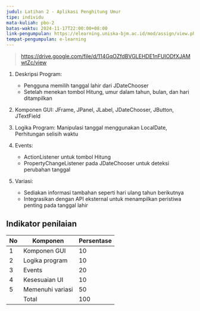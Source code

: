 ```yaml
---
judul: Latihan 2 - Aplikasi Penghitung Umur
tipe: individu
mata-kuliah: pbo-2
batas-waktu: 2024-11-17T22:00:00+08:00
link-pengumpulan: https://elearning.uniska-bjm.ac.id/mod/assign/view.php?id=40202
tempat-pengumpulan: e-learning
---
```


> https://drive.google.com/file/d/114GqOZfdBVGLEHDE1nFUIODfXJAMwtZc/view

1. Deskripsi Program:

   - Pengguna memilih tanggal lahir dari JDateChooser
   - Setelah menekan tombol Hitung, umur dalam tahun, bulan, dan hari ditampilkan

2. Komponen GUI: JFrame, JPanel, JLabel, JDateChooser, JButton, JTextField

3. Logika Program: Manipulasi tanggal menggunakan LocalDate, Perhitungan selisih waktu

4. Events:

   - ActionListener untuk tombol Hitung
   - PropertyChangeListener pada JDateChooser untuk deteksi perubahan tanggal

5. Variasi:

   - Sediakan informasi tambahan seperti hari ulang tahun berikutnya
   - Integrasikan dengan API eksternal untuk menampilkan peristiwa penting pada tanggal lahir

## Indikator penilaian

| No  | Komponen         | Persentase |
| --- | ---------------- | ---------- |
| 1   | Komponen GUI     | 10         |
| 2   | Logika program   | 10         |
| 3   | Events           | 20         |
| 4   | Kesesuaian UI    | 10         |
| 5   | Memenuhi variasi | 50         |
|     | Total            | 100        |
